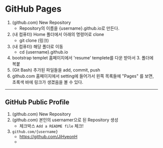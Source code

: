 # GitHub Pages

1. (github.com) New Repository
   - Repository의 이름을 {username}.github.io로 만든다.
2. (내 컴퓨터) Home 폴더에서 아래의 명령어로 clone
   - git clone (링크)
3. (내 컴퓨터) 해당 폴더로 이동
   - cd {username}.github.io
4. bootstrap templet 홈페이지에서 'resume' templete를 다운 받아서 3. 폴더에 복붙
5. (Git Bash) 추가된 파일들을 add, commit, push
6. github.com 홈페이지에서 setting에 들어가서 왼쪽 목록들에 "Pages" 를 보면, 초록색 바에 링크가 생겼음을 볼 수 있다.

---

## GitHub Public Profile

1. (github.com) New Repository
2. (github.com) 본인의 usernamer으로 된 Repository 생성
   - 체크박스 `Add a README file` 체크!
3. `github.com/{username}`
   - https://github.com/JiHyeonH
   - 
